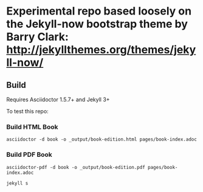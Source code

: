 # Experimental repo based loosely on the Jekyll-now bootstrap theme by Barry Clark: http://jekyllthemes.org/themes/jekyll-now/

## Build

Requires Asciidoctor 1.5.7+ and Jekyll 3+

To test this repo:

### Build HTML Book

```shell
asciidoctor -d book -o _output/book-edition.html pages/book-index.adoc
```

### Build PDF Book

```shell
asciidoctor-pdf -d book -o _output/book-edition.pdf pages/book-index.adoc
```

```shell
jekyll s
```

